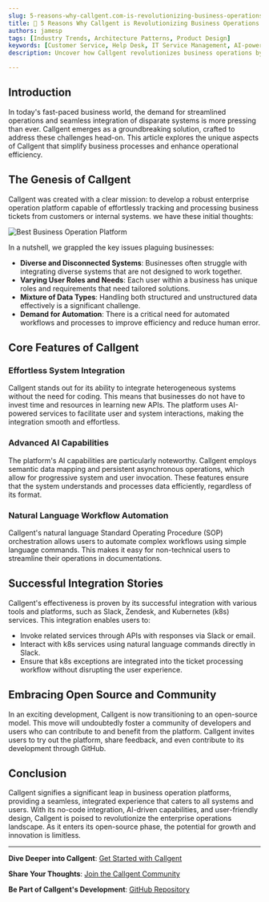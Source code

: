```yaml
---
slug: 5-reasons-why-callgent.com-is-revolutionizing-business-operations
title: 🚀 5 Reasons Why Callgent is Revolutionizing Business Operations
authors: jamesp
tags: [Industry Trends, Architecture Patterns, Product Design]
keywords: [Customer Service, Help Desk, IT Service Management, AI-powered business operation platform, natural language workflow automation, AI integration in enterprise operations, no-code AI tools for businesses, automate business operations with AI, AI iPaaS]
description: Uncover how Callgent revolutionizes business operations by simplifying complex processes with its innovative no-code, AI-driven platform. Learn about its features, integrations, and benefits for various business environments.

---
```


## Introduction

In today's fast-paced business world, the demand for streamlined operations and seamless integration of disparate systems is more pressing than ever. Callgent emerges as a groundbreaking solution, crafted to address these challenges head-on. This article explores the unique aspects of Callgent that simplify business processes and enhance operational efficiency.

<!-- truncate -->

## The Genesis of Callgent

Callgent was created with a clear mission: to develop a robust enterprise operation platform capable of effortlessly tracking and processing business tickets from customers or internal systems. we have these initial thoughts:

![Best Business Operation Platform](best-business-operation-platform.png "Best Business Operation Platform")

In a nutshell, we grappled the key issues plaguing businesses:

- **Diverse and Disconnected Systems**: Businesses often struggle with integrating diverse systems that are not designed to work together.
- **Varying User Roles and Needs**: Each user within a business has unique roles and requirements that need tailored solutions.
- **Mixture of Data Types**: Handling both structured and unstructured data effectively is a significant challenge.
- **Demand for Automation**: There is a critical need for automated workflows and processes to improve efficiency and reduce human error.

## Core Features of Callgent

### Effortless System Integration

Callgent stands out for its ability to integrate heterogeneous systems without the need for coding. This means that businesses do not have to invest time and resources in learning new APIs. The platform uses AI-powered services to facilitate user and system interactions, making the integration smooth and effortless.

### Advanced AI Capabilities

The platform's AI capabilities are particularly noteworthy. Callgent employs semantic data mapping and persistent asynchronous operations, which allow for progressive system and user invocation. These features ensure that the system understands and processes data efficiently, regardless of its format.

### Natural Language Workflow Automation

Callgent's natural language Standard Operating Procedure (SOP) orchestration allows users to automate complex workflows using simple language commands. This makes it easy for non-technical users to streamline their operations in documentations.

## Successful Integration Stories

Callgent's effectiveness is proven by its successful integration with various tools and platforms, such as Slack, Zendesk, and Kubernetes (k8s) services. This integration enables users to:

- Invoke related services through APIs with responses via Slack or email.
- Interact with k8s services using natural language commands directly in Slack.
- Ensure that k8s exceptions are integrated into the ticket processing workflow without disrupting the user experience.

## Embracing Open Source and Community

In an exciting development, Callgent is now transitioning to an open-source model. This move will undoubtedly foster a community of developers and users who can contribute to and benefit from the platform. Callgent invites users to try out the platform, share feedback, and even contribute to its development through GitHub.

## Conclusion

Callgent signifies a significant leap in business operation platforms, providing a seamless, integrated experience that caters to all systems and users. With its no-code integration, AI-driven capabilities, and user-friendly design, Callgent is poised to revolutionize the enterprise operations landscape. As it enters its open-source phase, the potential for growth and innovation is limitless.

---

**Dive Deeper into Callgent**: [Get Started with Callgent](https://docs.callgent.com/docs/intro)

**Share Your Thoughts**: [Join the Callgent Community](https://callgent.canny.io)

**Be Part of Callgent's Development**: [GitHub Repository](https://github.com/Callgent/callgent-api)
